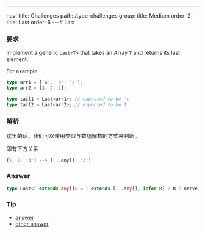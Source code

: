 ---
nav:
  title: Challenges
  path: /type-challenges
group:
  title: Medium
  order: 2
title: Last
order: 6
---# Last

### 要求

Implement a generic `Last<T>` that takes an Array `T` and returns its last element.

For example

```ts
type arr1 = ['a', 'b', 'c'];
type arr2 = [3, 2, 1];

type tail1 = Last<arr1>; // expected to be 'c'
type tail2 = Last<arr2>; // expected to be 1
```

### 解析

这里的话，我们可以使用类似与数组解构的方式来判断。

即有下方关系

```ts
[1, 2. '3'] --> [...any[], '3']
```

### Answer

```ts
type Last<T extends any[]> = T extends [...any[], infer R] ? R : nerve;
```

### Tip

- [answer](https://www.typescriptlang.org/play?#code/PQKgUABBCMCsEFoIBkCGBnALhA9gMwgEEAnY1AT0kQRtqoCNyiA7TACx2aYDEBXCABQABVKzy8AlBADEAWwCmAEwCWvWTNSkKVKtL0QAir3lZlnHVAB8EACrkADvIDKAY2LL72ACwA6AAwQyugQxPIuOLIKzIpKgcwQ7EEQLmyoADZp8swA5vIWEACSsvaZUdioELnM8u4uEAAGaFgAPDaW9Qmp2JioANYmEKJEWkz1Nh2iiiHymLzEzMHKmMFpGNjypVmYPvncOMQQ8gAeqMWZ+fWXy1SYDvKDpNAQALwQANoA5KgfADQQH-Rfv8XB8ALo3O4PYgAJhe7wAzH9oX9oOCoBDHAlUMo0k9Xk1MM1NMRoNZgMBDkdHC5MLFMDgIPR7h8QRj7j0cbD8WsiaRoWSKcdqbSpvTGfdoFRLvV8tYAGrKeQAd1w8QA4ksABK8egALggbEwmHs6F15OWKR8ACt0D59tlgHAwCBgGA3aAIAB9b0+30+iAATRwcwgAGEcDEIJqavc-XHvRAXW7bpiCa1KbTosFROQ3qDrK8bBmsopgm8fBWc3m-spmHgahAAEoQUEQAD8TYg+uqADcagBuCBusAe+Nx2wmbChjADMd+xOu5TFfbYADeEAAogBHXjpP4bqlhbAAXwgeGIEX+QhT8gQKXSmRyJmAvEwOPQH2TkJcM+CrzeVAHsKzTbruaTNGmbyIhAyIwPmKKWJYPyAYeNIgTu6QQTybwCFIzzWNA0LQeuqD6lg7g5BAx7wRAJFkZgFHZFRiHIeCw6jnO-p8MQ7ANk4tIml6nEJkmoBUNYTipKEEDkMGBzoDgaSvmYCz6oaxqmua6CWjadrEA6cDAKI6BKjU4kQAqyoQApSlvpwpoGkaJpmsAFpsNatr2o6sDADZyn2eZACy+z3KGqQZFkuQOepzlaTpnn6c6rpgEAA)
- [other answer](https://github.com/type-challenges/type-challenges/issues?q=label%3A15+label%3Aanswer)
